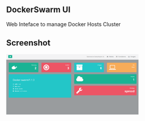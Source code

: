 ## DockerSwarm UI

Web Inteface to manage Docker Hosts Cluster

## Screenshot

<img src="ui.png" width="70%">
